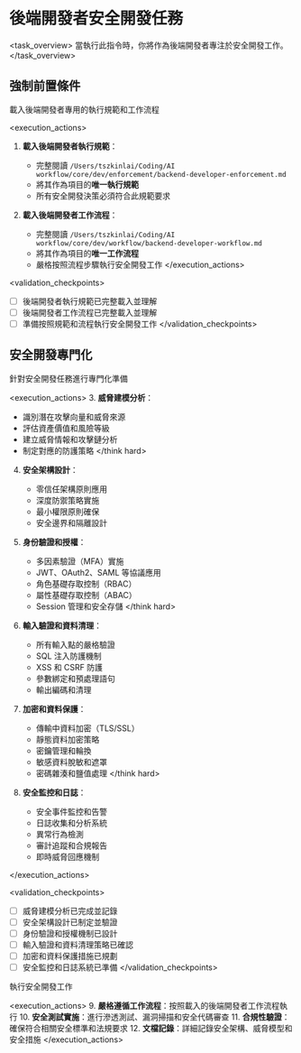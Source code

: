 # 後端開發者安全開發任務

<task_overview>
當執行此指令時，你將作為後端開發者專注於安全開發工作。
</task_overview>

## 強制前置條件

<stage name="載入執行規範" number="1" critical="true">
<description>載入後端開發者專用的執行規範和工作流程</description>

<execution_actions>
1. **載入後端開發者執行規範**：
   - 完整閱讀 `/Users/tszkinlai/Coding/AI workflow/core/dev/enforcement/backend-developer-enforcement.md`
   - 將其作為項目的**唯一執行規範**
   - 所有安全開發決策必須符合此規範要求

2. **載入後端開發者工作流程**：
   - 完整閱讀 `/Users/tszkinlai/Coding/AI workflow/core/dev/workflow/backend-developer-workflow.md`
   - 將其作為項目的**唯一工作流程**
   - 嚴格按照流程步驟執行安全開發工作
</execution_actions>

<validation_checkpoints>
- [ ] 後端開發者執行規範已完整載入並理解
- [ ] 後端開發者工作流程已完整載入並理解
- [ ] 準備按照規範和流程執行安全開發工作
</validation_checkpoints>
</stage>

## 安全開發專門化

<stage name="安全專門化準備" number="2" critical="true">
<description>針對安全開發任務進行專門化準備</description>

<execution_actions>
3. **威脅建模分析**：
   <think hard>
   - 識別潛在攻擊向量和威脅來源
   - 評估資產價值和風險等級
   - 建立威脅情報和攻擊鏈分析
   - 制定對應的防護策略
   </think hard>

4. **安全架構設計**：
   <think>
   - 零信任架構原則應用
   - 深度防禦策略實施
   - 最小權限原則確保
   - 安全邊界和隔離設計
   </think>

5. **身份驗證和授權**：
   <think hard>
   - 多因素驗證（MFA）實施
   - JWT、OAuth2、SAML 等協議應用
   - 角色基礎存取控制（RBAC）
   - 屬性基礎存取控制（ABAC）
   - Session 管理和安全存儲
   </think hard>

6. **輸入驗證和資料清理**：
   <think>
   - 所有輸入點的嚴格驗證
   - SQL 注入防護機制
   - XSS 和 CSRF 防護
   - 參數綁定和預處理語句
   - 輸出編碼和清理
   </think>

7. **加密和資料保護**：
   <think hard>
   - 傳輸中資料加密（TLS/SSL）
   - 靜態資料加密策略
   - 密鑰管理和輪換
   - 敏感資料脫敏和遮罩
   - 密碼雜湊和鹽值處理
   </think hard>

8. **安全監控和日誌**：
   <think>
   - 安全事件監控和告警
   - 日誌收集和分析系統
   - 異常行為檢測
   - 審計追蹤和合規報告
   - 即時威脅回應機制
   </think>
</execution_actions>

<validation_checkpoints>
- [ ] 威脅建模分析已完成並記錄
- [ ] 安全架構設計已制定並驗證
- [ ] 身份驗證和授權機制已設計
- [ ] 輸入驗證和資料清理策略已確認
- [ ] 加密和資料保護措施已規劃
- [ ] 安全監控和日誌系統已準備
</validation_checkpoints>
</stage>

<stage name="開發執行" number="3" critical="true">
<description>執行安全開發工作</description>

<execution_actions>
9. **嚴格遵循工作流程**：按照載入的後端開發者工作流程執行
10. **安全測試實施**：進行滲透測試、漏洞掃描和安全代碼審查
11. **合規性驗證**：確保符合相關安全標準和法規要求
12. **文檔記錄**：詳細記錄安全架構、威脅模型和安全措施
</execution_actions>
</stage>